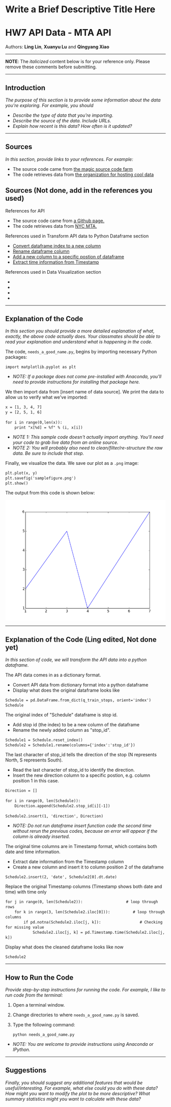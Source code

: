 # Write a Brief Descriptive Title Here
# HW7 API Data - MTA API

Authors:  **Ling Lin**, **Xuanyu Lu** and **Qingyang Xiao**

---

**NOTE**:  The *italicized* content below is for your reference only.  Please remove these comments before submitting.

---

## Introduction
*The purpose of this section is to provide some information about the data you're exploring.  For example, you should*
- *Describe the type of data that you're importing.* 
- *Describe the source of the data.  Include URLs.*  
- *Explain how recent is this data?  How often is it updated?*

---

## Sources
*In this section, provide links to your references.  For example:*
- The source code came from [the magic source code farm](http://www.amagicalnonexistentplace.com)
- The code retrieves data from [the organization for hosting cool data](http://www.anothermagicalnonexistentplace.com)

## Sources (Not done, add in the references you used)

References for API
- The source code came from [a Github page.](https://github.com/nolanbconaway/underground)
- The code retrieves data from [NYC MTA.](https://datamine.mta.info/)

References used in Transform API data to Python Dataframe section
- [Convert dataframe index to a new column](https://thispointer.com/pandas-convert-dataframe-index-into-column-using-dataframe-reset_index-in-python/)
- [Rename dataframe column](https://pandas.pydata.org/pandas-docs/stable/reference/api/pandas.DataFrame.rename.html)
- [Add a new column to a specific postion of dataframe](https://discuss.codecademy.com/t/can-we-add-a-new-column-at-a-specific-position-in-a-pandas-dataframe/355842)
- [Extract time information from Timestamp](https://pandas.pydata.org/pandas-docs/stable/reference/api/pandas.Timestamp.html)

References used in Data Visualization section
- []()
- []()
- []()
- []()

---

## Explanation of the Code
*In this section you should provide a more detailed explanation of what, exactly, the above code actually does.  Your classmates should be able to read your explanation and understand what is happening in the code.*

The code, `needs_a_good_name.py`, begins by importing necessary Python packages:
```
import matplotlib.pyplot as plt
```

- *NOTE:  If a package does not come pre-installed with Anaconda, you'll need to provide instructions for installing that package here.*

We then import data from [insert name of data source].  We print the data to allow us to verify what we've imported:
```
x = [1, 3, 4, 7]
y = [2, 5, 1, 6]

for i in range(0,len(x)):
	print "x[%d] = %f" % (i, x[i])		
```
- *NOTE 1:  This sample code doesn't actually import anything.  You'll need your code to grab live data from an online source.*  
- *NOTE 2:  You will probably also need to clean/filter/re-structure the raw data.  Be sure to include that step.*

Finally, we visualize the data.  We save our plot as a `.png` image:
```
plt.plot(x, y)
plt.savefig('samplefigure.png')	
plt.show()
```

The output from this code is shown below:

![Image of Plot](images/samplefigure.png)

---

## Explanation of the Code (Ling edited, Not done yet)
*In this section of code, we will transform the API data into a python dataframe.*

The API data comes in as a dictionary format.
- Convert API data from dictionary format into a python dataframe
- Display what does the original dataframe looks like
```
Schedule = pd.DataFrame.from_dict(q_train_stops, orient='index')
Schedule
```

The original index of "Schedule" dataframe is stop id.
- Add stop id (the index) to be a new column of the dataframe
- Rename the newly added column as "stop_id".
```
Schedule1 = Schedule.reset_index()
Schedule2 = Schedule1.rename(columns={'index':'stop_id'})
```

The last character of stop_id tells the direction of the stop (N represents North, S represents South).
- Read the last character of stop_id to identify the direction.
- Insert the new direction column to a specific postion, e.g. column position 1 in this case.
```
Direction = []

for i in range(0, len(Schedule)):
    Direction.append(Schedule2.stop_id[i][-1])
    
Schedule2.insert(1, 'direction', Direction)       
```
- *NOTE:  Do not run dataframe insert function code the second time without rerun the previous codes, because an error will appear if the column is already inserted.*

The original time columns are in Timestamp format, which contains both date and time information.
- Extract date information from the Timestamp column
- Create a new column and insert it to column position 2 of the dataframe
```
Schedule2.insert(2, 'date', Schedule2[0].dt.date)
```

Replace the original Timestamp columns (Timestamp shows both date and time) with time only
```
for j in range(0, len(Schedule2)):                   # loop through rows
    for k in range(3, len(Schedule2.iloc[0])):          # loop through columns 
        if pd.notna(Schedule2.iloc[j, k]):                 # Checking for missing value
            Schedule2.iloc[j, k] = pd.Timestamp.time(Schedule2.iloc[j, k])
```            

Display what does the cleaned dataframe looks like now
```
Schedule2
```

---

## How to Run the Code
*Provide step-by-step instructions for running the code.  For example, I like to run code from the terminal:*
1. Open a terminal window.

2. Change directories to where `needs_a_good_name.py` is saved.

3. Type the following command:
	```
	python needs_a_good_name.py
	```

- *NOTE: You are welcome to provide instructions using Anaconda or IPython.*

---

## Suggestions
*Finally, you should suggest any additional features that would be useful/interesting.  For example, what else could you do with these data?  How might you want to modify the plot to be more descriptive?  What summary statistics might you want to calculate with these data?*
